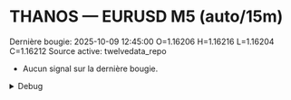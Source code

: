 # THANOS — EURUSD M5 (auto/15m)
Dernière bougie: 2025-10-09 12:45:00  O=1.16206  H=1.16216  L=1.16204  C=1.16212
Source active: twelvedata_repo

- Aucun signal sur la dernière bougie.

<details><summary>Debug</summary>

- TD_API_KEY manquant.

</details>